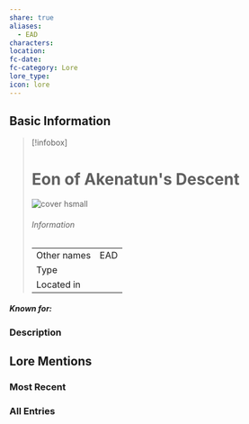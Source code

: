 ```yaml
---
share: true
aliases:
  - EAD
characters: 
location: 
fc-date: 
fc-category: Lore
lore_type: 
icon: lore
---
```

## Basic Information
> [!infobox]
> # Eon of Akenatun's Descent
> ![cover hsmall](insertimage.png)
> ###### Information
> |   |  |
> | ---- | ---- |
> | Other names | EAD|
> | Type||
> | Located in | |
##### Known for:
### Description
## Lore Mentions
### Most Recent

### All Entries

